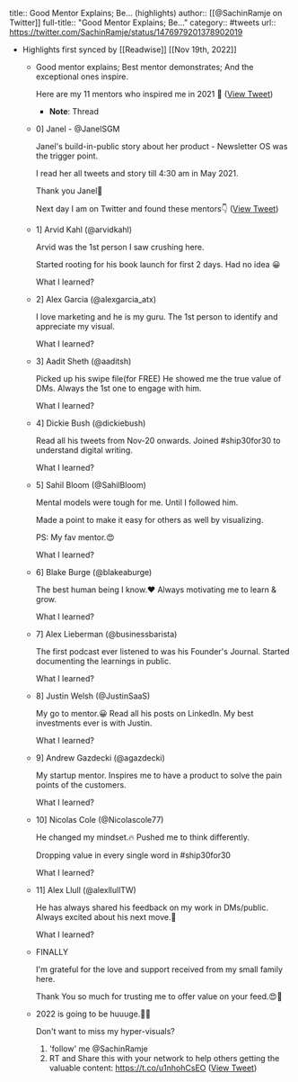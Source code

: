 title:: Good Mentor Explains; Be... (highlights)
author:: [[@SachinRamje on Twitter]]
full-title:: "Good Mentor Explains; Be..."
category:: #tweets
url:: https://twitter.com/SachinRamje/status/1476979201378902019

- Highlights first synced by [[Readwise]] [[Nov 19th, 2022]]
	- Good mentor explains;
	  Best mentor demonstrates;
	  And the exceptional ones inspire.
	  
	  Here are my 11 mentors who inspired me in 2021 🧵 ([View Tweet](https://twitter.com/SachinRamje/status/1476979201378902019))
		- **Note**: Thread
	- 0] Janel - @JanelSGM 
	  
	  Janel's build-in-public story about her product - Newsletter OS was the trigger point.
	  
	  I read her all tweets and story till 4:30 am in May 2021.
	  
	  Thank you Janel🙏
	  
	  Next day I am on Twitter and found these mentors👇 ([View Tweet](https://twitter.com/SachinRamje/status/1476979202452717571))
	- 1] Arvid Kahl (@arvidkahl)
	  
	  Arvid was the 1st person I saw crushing here.
	  
	  Started rooting for his book launch for first 2 days.
	  Had no idea 😀
	  
	  What I learned?
	- 2] Alex Garcia (@alexgarcia_atx)
	  
	  I love marketing and he is my guru.
	  The 1st person to identify and appreciate my visual.
	  
	  What I learned?
	- 3] Aadit Sheth (@aaditsh)
	  
	  Picked up his swipe file(for FREE)
	  He showed me the true value of DMs.
	  Always the 1st one to engage with him.
	  
	  What I learned?
	- 4] Dickie Bush (@dickiebush)
	  
	  Read all his tweets from Nov-20 onwards.
	  Joined #ship30for30 to understand digital writing.
	  
	  What I learned?
	- 5] Sahil Bloom (@SahilBloom)
	  
	  Mental models were tough for me.
	  Until I followed him.
	  
	  Made a point to make it easy for others as well by visualizing.
	  
	  PS: My fav mentor.😍
	  
	  What I learned?
	- 6] Blake Burge (@blakeaburge)
	  
	  The best human being I know.❤️
	  Always motivating me to learn & grow.
	  
	  What I learned?
	- 7] Alex Lieberman (@businessbarista)
	  
	  The first podcast ever listened to was his Founder's Journal.
	  Started documenting the learnings in public.
	  
	  What I learned?
	- 8] Justin Welsh (@JustinSaaS)
	  
	  My go to mentor.😀
	  Read all his posts on LinkedIn.
	  My best investments ever is with Justin.
	  
	  What I learned?
	- 9] Andrew Gazdecki (@agazdecki)
	  
	  My startup mentor.
	  Inspires me to have a product to solve the pain points of the customers.
	  
	  What I learned?
	- 10] Nicolas Cole (@Nicolascole77)
	  
	  He changed my mindset.🔥
	  Pushed me to think differently.
	  
	  Dropping value in every single word in #ship30for30
	  
	  What I learned?
	- 11] Alex Llull (@alexllullTW)
	  
	  He has always shared his feedback on my work in DMs/public.
	  Always excited about his next move.🙌
	  
	  What I learned?
	- FINALLY
	  
	  I'm grateful for the love and support received from my small family here.
	  
	  Thank You so much for trusting me to offer value on your feed.😍🙏
	- 2022 is going to be huuuge.🎉🎉
	  
	  Don't want to miss my hyper-visuals?
	  
	  1)  'follow' me @SachinRamje 
	  2) RT and Share this with your network to help others getting the valuable content:
	  https://t.co/u1nhohCsEO ([View Tweet](https://twitter.com/SachinRamje/status/1476997806069932033))